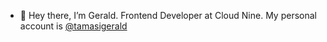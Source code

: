 - 👋 Hey there, I’m Gerald. Frontend Developer at Cloud Nine. My personal account is <a href="https://github.com/tamasigerald" target="_blank">@tamasigerald</a>
